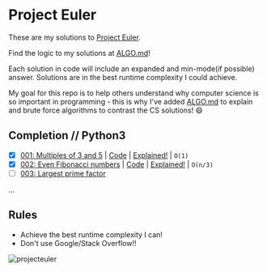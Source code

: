 # Project Euler
These are my solutions to [Project Euler](https://projecteuler.net).

Find the logic to my solutions at [ALGO.md](https://github.com/jaruserickson/project-euler-solutions/blob/master/ALGO.md)!

Each solution in code will include an expanded and min-mode(if possible) answer. Solutions are in the best runtime complexity I could achieve.

My goal for this repo is to help others understand why computer science is so important in programming - this is why I've added [ALGO.md](https://github.com/jaruserickson/project-euler-solutions/blob/master/ALGO.md) to explain and brute force algorithms to contrast the CS solutions! :smile:

## Completion // Python3
- [x] [001: Multiples of 3 and 5](https://projecteuler.net/problem=1) | [Code](https://github.com/jaruserickson/project-euler-solutions/blob/master/python/001.py) | [Explained!](https://github.com/jaruserickson/project-euler-solutions/blob/master/ALGO.md#001) | `O(1)`
- [x] [002: Even Fibonacci numbers](https://projecteuler.net/problem=2) | [Code](https://github.com/jaruserickson/project-euler-solutions/blob/master/python/002.py) | [Explained!](https://github.com/jaruserickson/project-euler-solutions/blob/master/ALGO.md#002) | `O(n/3)`
- [ ] [003: Largest prime factor](https://projecteuler.net/problem=3)

...

## Rules
- Achieve the best runtime complexity I can!
- Don't use Google/Stack Overflow!!

![projecteuler](https://projecteuler.net/profile/jaruserickson.png "rank")